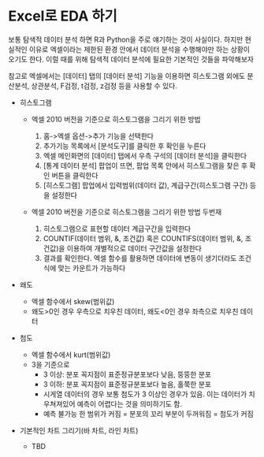 


Excel로 EDA 하기
================

보통 탐색적 데이터 분석 하면 R과 Python을 주로 얘기하는 것이 사실이다. 하지만 현실적인 이유로 엑셀이라는 제한된 환경 안에서 데이터 분석을 수행해야만 하는 상황이 오기도 한다. 이럴 때를 위해 탐색적 데이터 분석에 필요한 기본적인 것들을 파악해보자

참고로 엑셀에서는 [데이터] 탭의 [데이터 분석] 기능을 이용하면 히스토그램 외에도 분산분석, 상관분석, F검정, t검정, z검정 등을 사용할 수 있다.


* 히스토그램
	* 엑셀 2010 버전을 기준으로 히스토그램을 그리기 위한 방법
		1. 홈->엑셀 옵션->추가 기능을 선택한다
		2. 추가기능 목록에서 [분석도구]를 클릭한 후 확인을 누른다 
		3. 엑셀 메인화면의 [데이터] 탭에서 우측 구석의 [데이터 분석]을 클릭한다
		4. [통계 데이터 분석] 팝업이 뜨면, 팝업 목록 안에서 히스토그램을 찾은 후 확인 버튼을 클릭한다 
		5. [히스토그램] 팝업에서 입력범위(데이터 값), 계급구간(히스토그램 구간) 등을 설정한다
		
	* 엑셀 2010 버전을 기준으로 히스토그램을 그리기 위한 방법 두번재 
		1. 히스토그램으로 표현할 데이터 계급구간을 입력한다 
		2. COUNTIF(데이터 범위, &, 조건값) 혹은 COUNTIFS(데이터 범위, &, 조건값)을 이용하여 개별적으로 데이터 구간값을 설정한다
		3. 결과를 확인한다. 엑셀 함수를 활용하면 데이터에 변동이 생기더라도 조건식에 맞는 카운트가 가능하다 

* 왜도 
	+ 엑셀 함수에서 skew(범위값)
	+ 왜도>0인 경우 우측으로 치우친 데이터, 왜도<0인 경우 좌측으로 치우친 데이터

* 첨도 
	+ 엑셀 함수에서 kurt(범위값)
	+ 3을 기준으로
		+ 3 이상: 분포 꼭지점이 표준정규분포보다 낮음, 뚱뚱한 분포 
		+ 3 이하: 분포 꼭지점이 표준정규분포보다 높음, 홀쭉한 분포 
		+ 시게열 데이터의 경우 보통 첨도가 3 이상인 경우가 있음. 이는 데이터가 치우쳐져있어 예측이 어렵다는 것을 의미하기도 함.  
		- 예측 불가능 한 범위가 커짐 = 분포의 꼬리 부분이 두꺼워짐 = 첨도가 커짐

* 기본적인 차트 그리기(바 차트, 라인 차트)
	+ TBD 
